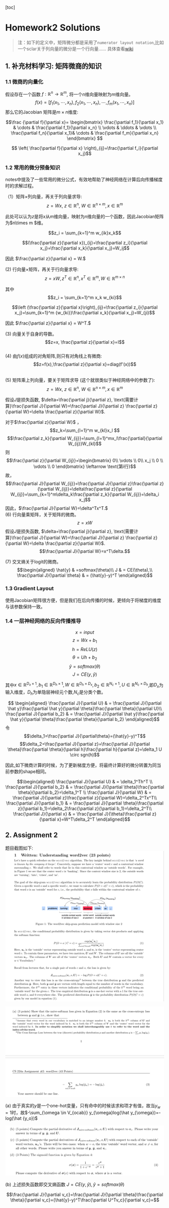 [toc]
 
# Homework2 Solutions

> 注：如下的定义中，矩阵微分都是采用了`numerator layout notation`,比如一个sclar关于列向量的微分是一个行向量……
> 具体查看[wiki](https://en.wikipedia.org/wiki/Matrix_calculus)



## 1. 补充材料学习: 矩阵微商的知识

### 1.1 微商的向量化
假设存在一个函数 $f:\mathbb{R}^n \rightarrow \mathbb{R}^m$, 将一个$n$维向量映射为$m$维向量。
$$f(x)=[f_1(x_1, \cdots, x_n),f_2(x_1, \cdots, x_n), \cdots, f_m(x_1, \cdots, x_n)]$$
那么它的Jacobian 矩阵是$m\times n$维度:

$$\frac {\partial f}{\partial x}= 
\begin{bmatrix}
\frac{\partial f_1}{\partial x_1} &  \cdots & \frac{\partial f_1}{\partial x_n} \\ 
 \vdots & \ddots & \vdots \\
 \frac{\partial f_n}{\partial x_1}& \cdots & \frac{\partial f_m}{\partial x_n}
\end{bmatrix}
$$

$$ \left( \frac{\partial f}{\partial x} \right)_{ij}=\frac{\partial f_i}{\partial x_j}$$

### 1.2 常用的微分预备知识

notes中提及了一些常用的微分公式，有效地帮助了神经网络在计算后向传播梯度时的求解过程。


（1）矩阵$\times$列向量，再关于列向量求导:
$$z=Wx,\ z\in\mathbb{R}^n, \ W \in \mathbb{R}^{n\times m}, x\in \mathbb{R}^m$$

此处可以认为$z$是将$x$从$m$维向量，映射为$n$维向量的一个函数，因此Jacobian矩阵为$n\times m $维。

$$z_i = \sum_{k=1}^m w_{ik}x_k$$

$$(\frac{\partial z}{\partial x})_{ij}=\frac{\partial z_i}{\partial x_j}=\frac{\partial x_k}{\partial x_j}=W_ij$$

因此 $\frac{\partial z}{\partial x} = W.$

(2) 行向量$\times$矩阵，再关于行向量求导:
$$z=xW, z^T\in \mathbb{R}^n, x^T\in \mathbb{R}^m, W\in \mathbb{R}^{m\times n}$$

其中$$z_i = \sum_{k=1}^m x_k w_{ki}$$

$$\left (\frac{\partial z}{\partial x}\right)_{ij}=\frac{\partial z_i}{\partial x_j}=\sum_{k=1}^m {w_{ki}}\frac{\partial x_k}{\partial x_j}=W_{ji}$$


因此 $\frac{\partial z}{\partial x} = W^T.$

(3) 向量关于自身的导数。
$$z=x, \frac{\partial z}{\partial x}=I$$
\
(4) 由$f(x)$组成的对角矩阵,则只有对角线上有微商:
$$z=f(x),\frac{\partial z}{\partial x}=diag(f'(x))$$

\
(5) 矩阵乘上列向量，要关于矩阵求导 (这个就很类似于神经网络中的参数了):
$$z=Wx,\ z\in\mathbb{R}^n, \ W \in \mathbb{R}^{n\times m}, x\in \mathbb{R}^m$$

假设$J$是损失函数, $\delta=\frac{\partial j}{\partial z}, \text{需要计算}\frac{\partial J}{\partial W}=\frac{\partial J}{\partial z} \frac{\partial z}{\partial W}=\delta \frac{\partial z}{\partial W}$.

对于$\frac{\partial z}{\partial W}$ ，
$$z_k=\sum_{l=1}^m w_{kl}x_l $$
$$\frac{\partial z_k}{\partial W_{ij}}=\sum_{l=1}^mx_l\frac{\partial}{\partial W_{ij}}W_{kl}$$
则$$\frac{\partial z}{\partial W_{ij}}=\begin{bmatrix} 0\\ \vdots \\ 0\\ x_j \\ 0 \\ \vdots \\ 0 \end{bmatrix} \leftarrow \text{第i行}$$
故，$$\frac{\partial J}{\partial W_{ij}}=\frac{\partial J}{\partial z}\frac{\partial z}{\partial W_{ij}}=\delta\frac{\partial z}{\partial W_{ij}}=\sum_{k=1}^m\delta_k\frac{\partial z_k}{\partial W_{ij}}=\delta_i x_j$$
因此，$\frac{\partial J}{\partial W}=\delta^Tx^T.$
\
(6) 行向量乘矩阵，关于矩阵的微商。
$$z=xW$$
假设$J$是损失函数, $\delta=\frac{\partial j}{\partial z}, \text{需要计算}\frac{\partial J}{\partial W}=\frac{\partial J}{\partial z} \frac{\partial z}{\partial W}=\delta \frac{\partial z}{\partial W}$.
$$\frac{\partial J}{\partial W}=x^T\delta.$$


(7) 交叉熵关于logit的微商。
$$\begin{aligned} \hat{y} & =softmax(\theta)\\
J & = CE(\theta),\\
\frac{\partial J}{\partial \theta}  & = (\hat{y}-y)^T
\end{aligned}$$


### 1.3 Gradient Layout
使用Jacobian矩阵很方便，但是我们在后向传播的时候，更倾向于将梯度的维度与该参数保持一致。


### 1.4 一层神经网络的反向传播推导

$$x=input$$
$$z=Wx+b_1$$
$$h=ReLU(z)$$
$$\theta=Uh+b_2$$
$$\hat{y}=softmax(\theta)$$
$$J=CE(y,\hat{y})$$

其中$x\in\mathbb{R}^{D_x\times 1}, b_1\in \mathbb{R}^{D_h\times1},W\in \mathbb{R}^{D_h\times D_x},b_2\in \mathbb{R}^{N_c\times 1},U\in\mathbb{R}^{N_c\times D_h}$,即$D_x$为输入维度，$D_h$为单隐层神经元个数,$N_c$是分类个数。

$$
\begin{aligned}
\frac{\partial J}{\partial U} & = \frac{\partial J}{\partial \hat y}\frac{\partial \hat y}{\partial \theta}\frac{\partial \theta}{\partial U}\\
\frac{\partial J}{\partial b_2} & = \frac{\partial J}{\partial \hat y}\frac{\partial \hat y}{\partial \theta}\frac{\partial \theta}{\partial b_2}
\end{aligned}$$
令
$$\delta_1=\frac{\partial J}{\partial\theta}=(\hat{y}-y)^T$$
$$\delta_2=\frac{\partial J}{\partial z}=\frac{\partial J}{\partial \theta}\frac{\partial \theta}{\partial h}\frac{\partial h}{\partial z}=\delta_1 U \circ sgn(h)$$

因此,如下微商计算的时候，为了更新梯度方便，将最终计算好的微分转置为同当前参数的shape相同。

$$\begin{aligned}
\frac{\partial J}{\partial U} & = \delta_1^Th^T \\
\frac{\partial J}{\partial b_2} & = \frac{\partial J}{\partial \theta}\frac{\partial \theta}{\partial b_2}=\delta_1^T \\
\frac{\partial J}{\partial W} & = \frac{\partial J}{\partial z}\frac{\partial z}{\partial W}=\delta_2^Tx^T\\
\frac{\partial J}{\partial b_1} & = \frac{\partial J}{\partial \theta}\frac{\partial z}{\partial b_1}=\delta_2\frac{\partial z}{\partial b_1}=\delta_2^T\\
\frac{\partial J}{\partial x} & = \frac{\partial J}{\theta}\frac{\partial z}{\partial x}=W^T\delta_2^T
\end{aligned}$$

## 2. Assignment 2

题目截图如下:
![](../img/2-1.png)

![](../img/2-2.png)

(a) 由于真实的$y$是一个one-hot变量，只有命中的时候该求和项才有值，故当$y_w=1$时，故$-\sum_{\omega \in V_{ocab}} y_{\omega}log(\hat y_{\omega})=-log(\hat {y_o})$

![](../img/2-3.png)

(b) 上述损失函数即交叉熵函数 $J=CE(y,\hat y), \hat y = softmax(\theta)$

$$\frac{\partial J}{\partial v_c}=\frac{\partial J}{\partial \theta}\frac{\partial \theta}{\partial v_c}=(\hat{y}-y)^T\frac{\partial U^Tv_c}{\partial v_c}=$$
